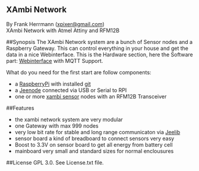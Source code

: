 XAmbi Network
----------------
By Frank Herrmann (xpixer@gmail.com)
<br/>
XAmbi Network with Atmel Attiny and RFM12B

##Synopsis
The XAmbi Network system are a bunch of Sensor nodes and a Raspberry Gateway. This can control everything in your house and get the data in a nice Webinterface.
This is the Hardware section, here the Software part: [Webinterface](https://github.com/xpix/xambiserver) with MQTT Support. 

What do you need for the first start are follow components:
- a [RaspberryPi](http://en.wikipedia.org/wiki/Raspberry_Pi) with installed [git](http://en.wikipedia.org/wiki/Git_(software))
- a [Jeenode](http://jeelabs.net/projects/hardware/wiki/JeeNode) connected via USB or Serial to RPI
- one or more [xambi sensor](https://github.com/xpix/XAmbi/tree/master/Xambi_kids/xambikid_mainboard) nodes with an RFM12B Transceiver

##Features
- the xambi network system are very modular
- one Gateway with max 999 nodes
- very low bit rate for stable and long range communicaton via [Jeelib](http://jeelabs.net/pub/docs/jeelib/)
- sensor board a kind of breadboard to connect sensors very easy
- Boost to 3.3V on sensor board to get all energy from battery cell
- mainboard very small and standard sizes for normal enclousures

##License
GPL 3.0. See License.txt file.
